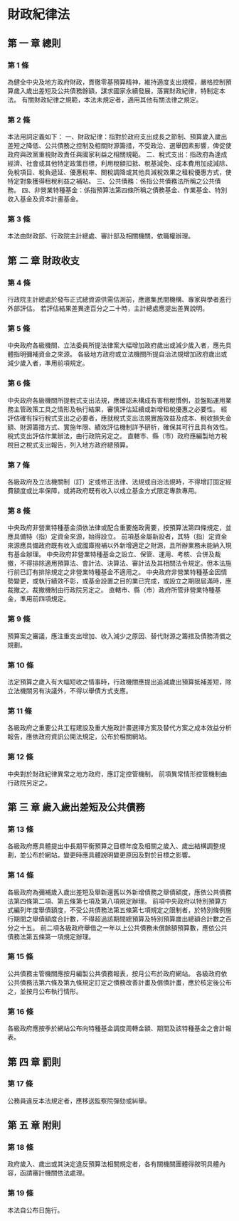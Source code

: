 # 財政紀律法

##    第 一 章 總則

### 第 1 條

為健全中央及地方政府財政，貫徹零基預算精神，維持適度支出規模，嚴格控制預算歲入歲出差短及公共債務餘額，謀求國家永續發展，落實財政紀律，特制定本法。
有關財政紀律之規範，本法未規定者，適用其他有關法律之規定。

### 第 2 條

本法用詞定義如下：
一、財政紀律：指對於政府支出成長之節制、預算歲入歲出差短之降低、公共債務之控制及相關財源籌措，不受政治、選舉因素影響，俾促使政府與政黨重視財政責任與國家利益之相關規範。
二、稅式支出：指政府為達成經濟、社會或其他特定政策目標，利用稅額扣抵、稅基減免、成本費用加成減除、免稅項目、稅負遞延、優惠稅率、關稅調降或其他具減稅效果之租稅優惠方式，使特定對象獲得租稅利益之補貼。
三、公共債務：係指公共債務法所稱之公共債務。
四、非營業特種基金：係指預算法第四條所稱之債務基金、作業基金、特別收入基金及資本計畫基金。

### 第 3 條

本法由財政部、行政院主計總處、審計部及相關機關，依職權辦理。

##    第 二 章 財政收支

### 第 4 條

行政院主計總處於發布正式總資源供需估測前，應邀集民間機構、專家與學者進行外部評估。
若評估結果差異達百分之二十時，主計總處應提出差異說明。

### 第 5 條

中央政府各級機關、立法委員所提法律案大幅增加政府歲出或減少歲入者，應先具體指明彌補資金之來源。
各級地方政府或立法機關所提自治法規增加政府歲出或減少歲入者，準用前項規定。

### 第 6 條

中央政府各級機關所提稅式支出法規，應確認未構成有害租稅慣例，並盤點運用業務主管政策工具之情形及執行結果，審慎評估延續或新增租稅優惠之必要性。
經評估確有採行稅式支出之必要者，應就稅式支出法規實施效益及成本、稅收損失金額、財源籌措方式、實施年限、績效評估機制詳予研析，確保其可行且具有效性。
稅式支出評估作業辦法，由行政院另定之。
直轄市、縣（市）政府應編製地方稅稅目之稅式支出報告，列入地方政府總預算。

### 第 7 條

各級政府及立法機關制（訂）定或修正法律、法規或自治法規時，不得增訂固定經費額度或比率保障，或將政府既有收入以成立基金方式限定專款專用。

### 第 8 條

中央政府非營業特種基金須依法律或配合重要施政需要，按預算法第四條規定，並應具備特（指）定資金來源，始得設立。
前項基金屬新設者，其特（指）定資金來源應具備政府既有收入或國庫撥補以外新增適足之財源，且所辦業務未能納入現有基金辦理。
中央政府非營業特種基金之設立、保管、運用、考核、合併及裁撤，不得排除適用預算法、會計法、決算法、審計法及其相關法令規定。但本法施行前已訂有排除規定之非營業特種基金不適用之。
中央政府非營業特種基金因情勢變更，或執行績效不彰，或基金設置之目的業已完成，或設立之期限屆滿時，應裁撤之。裁撤機制由行政院另定之。
直轄市、縣（市）政府所管非營業特種基金，準用前四項規定。

### 第 9 條

預算案之審議，應注重支出增加、收入減少之原因、替代財源之籌措及債務清償之規劃。

### 第 10 條

法定預算之歲入有大幅短收之情事時，行政機關應提出追減歲出預算抵補差短，除立法機關另有決議外，不得以舉債方式支應。

### 第 11 條

各級政府之重要公共工程建設及重大施政計畫選擇方案及替代方案之成本效益分析報告，應依政府資訊公開法規定，公布於相關網站。

### 第 12 條

中央對於財政紀律異常之地方政府，應訂定控管機制。
前項異常情形控管機制由行政院另定之。

##    第 三 章 歲入歲出差短及公共債務

### 第 13 條

各級政府應具體提出中長期平衡預算之目標年度及相關之歲入、歲出結構調整規劃，並公布於網站。變更時應具體說明變更原因及對於目標之影響。

### 第 14 條

各級政府為彌補歲入歲出差短及舉新還舊以外新增債務之舉債額度，應依公共債務法第四條第二項、第五條第七項及第八項規定辦理。
前項中央政府以特別預算方式編列年度舉債額度，不受公共債務法第五條第七項規定之限制者，於特別條例施行期間之舉債額度合計數，不得超過該期間總預算及特別預算歲出總額合計數之百分之十五。
前二項各級政府舉借之一年以上公共債務未償餘額預算數，應依公共債務法第五條第一項規定辦理。

### 第 15 條

公共債務主管機關應按月編製公共債務報表，按月公布於政府網站。
各級政府依公共債務法第六條及第九條規定訂定之債務改善計畫及償債計畫，應於核定後公布之，並按月公布執行情形。

### 第 16 條

各級政府應按季於網站公布向特種基金調度周轉金額、期間及該特種基金之會計報表。

##    第 四 章 罰則

### 第 17 條

公務員違反本法規定者，應移送監察院彈劾或糾舉。

##    第 五 章 附則

### 第 18 條

政府歲入、歲出或其決定違反預算法相關規定者，各有關機關團體得敘明具體內容，函請審計機關依法處理。

### 第 19 條

本法自公布日施行。
